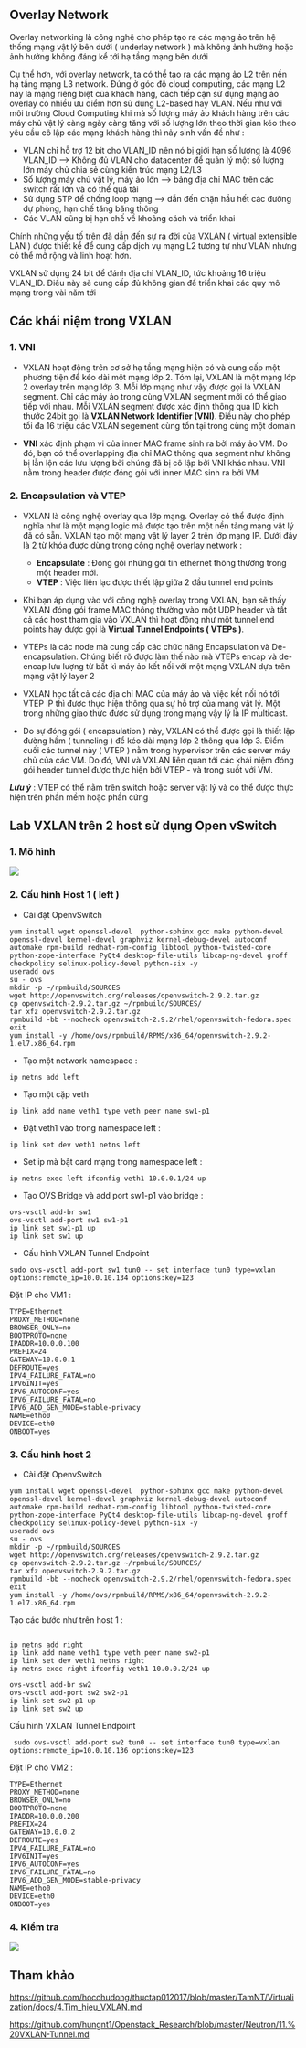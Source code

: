 ## Overlay Network

Overlay networking là công nghệ cho phép tạo ra các mạng ảo trên hệ thống mạng vật lý bên dưới ( underlay network ) mà không ảnh hưởng hoặc ảnh hưởng không đáng kể tới hạ tầng mạng bên dưới

Cụ thể hơn, với overlay network, ta có thể tạo ra các mạng ảo L2 trên nền hạ tầng mạng L3 network. Đứng ở góc độ cloud computing, các mạng L2 này là mạng riêng biệt của khách hàng, cách tiếp cận sử dụng mạng ảo overlay có nhiều ưu điểm hơn sử dụng L2-based hay VLAN. Nếu như với môi trường Cloud Computing khi mà số lượng máy ảo khách hàng trên các máy chủ vật lý càng ngày càng tăng với số lượng lớn theo thời gian kéo theo yêu cầu cô lập các mạng khách hàng thì nảy sinh vấn đề như : 

  - VLAN chỉ hỗ trợ 12 bit cho VLAN_ID nên nó bị giới hạn số lượng là 4096 VLAN_ID --> Không đủ VLAN cho datacenter để quản lý một số lượng lớn máy chủ chia sẻ cùng kiến trúc mạng L2/L3
  - Số lượng máy chủ vật lý, máy ảo lớn --> bảng địa chỉ MAC trên các switch rất lớn và có thể quá tải
  - Sử dụng STP để chống loop mạng --> dẫn đến chặn hầu hết các đường dự phòng, hạn chế tăng băng thông
  - Các VLAN cũng bị hạn chế về khoảng cách và triển khai
  
Chính những yếu tố trên đã dẫn đến sự ra đời của VXLAN ( virtual extensible LAN ) được thiết kể để cung cấp dịch vụ mạng L2 tương tự như VLAN nhưng có thể mở rộng và linh hoạt hơn.

VXLAN sử dụng 24 bit để đánh địa chỉ VLAN_ID, tức khoảng 16 triệu VLAN_ID. Điều này sẽ cung cấp đủ không gian để triển khai các quy mô mạng trong vài năm tới

## Các khái niệm trong VXLAN

### 1. VNI

- VXLAN hoạt động trên cơ sở hạ tầng mạng hiện có và cung cấp một phương tiện để kéo dài một mạng lớp 2. Tóm lại, VXLAN là một mạng lớp 2 overlay trên mạng lớp 3. Mỗi lớp mạng như vậy được gọi là VXLAN segment. Chỉ các máy ảo trong cùng VXLAN segment mới có thể giao tiếp với nhau. Mỗi VXLAN segment được xác định thông qua ID kích thước 24bit gọi là **VXLAN Network Identifier (VNI)**. Điều này cho phép tối đa 16 triệu các VXLAN segement cùng tồn tại trong cùng một domain

- **VNI** xác định phạm vi của inner MAC frame sinh ra bởi máy ảo VM. Do đó, bạn có thể overlapping địa chỉ MAC thông qua segment như không bị lẫn lộn các lưu lượng bởi chúng đã bị cô lập bởi VNI khác nhau. VNI nằm trong header được đóng gói với inner MAC sinh ra bởi VM

### 2. Encapsulation và VTEP

- VXLAN là công nghệ overlay qua lớp mạng. Overlay có thể được định nghĩa như là một mạng logic mà được tạo trên một nền tảng mạng vật lý đã có sẵn. VXLAN tạo một mạng vật lý layer 2 trên lớp mạng IP. Dưới đây là 2 từ khóa được dùng trong công nghệ overlay network :

  - **Encapsulate** : Đóng gói những gói tin ethernet thông thường trong một header mới.
  - **VTEP** : Việc liên lạc được thiết lập giữa 2 đầu tunnel end points 
  
- Khi bạn áp dụng vào với công nghệ overlay trong VXLAN, bạn sẽ thấy VXLAN đóng gói frame MAC thông thường vào một UDP header và tất cả các host tham gia vào VXLAN thì hoạt động như một tunnel end points hay được gọi là **Virtual Tunnel Endpoints ( VTEPs )**.

- VTEPs là các node mà cung cấp các chức năng Encapsulation và De-encapsulation. Chúng biết rõ được làm thế nào mà VTEPs encap và de-encap lưu lượng từ bất kì máy ảo kết nối với một mạng VXLAN dựa trên mạng vật lý layer 2

- VXLAN học tất cả các địa chỉ MAC của máy ảo và việc kết nối nó tới VTEP IP thì được thực hiện thông qua sự hỗ trợ của mạng vật lý. Một trong những giao thức được sử dụng trong mạng vậy lý là IP multicast. 

- Do sự đóng gói ( encapsulation ) này, VXLAN có thể được gọi là thiết lập đường hầm ( tunneling ) để kéo dài mạng lớp 2 thông qua lớp 3. Điểm cuối các tunnel này ( VTEP ) nằm trong hypervisor trên các server máy chủ của các VM. Do đó, VNI và VXLAN liên quan tới các khái niệm đóng gói header tunnel được thực hiện bởi VTEP - và trong suốt với VM.

***Lưu ý*** : VTEP có thể nằm trên switch hoặc server vật lý và có thể được thực hiện trên phần mềm hoặc phần cứng

## Lab VXLAN trên 2 host sử dụng Open vSwitch

### 1. Mô hình 

<img src="https://github.com/vjnkvt/Images/blob/master/mohinhlabvxlan.png">

### 2. Cấu hình Host 1 ( left )

- Cài đặt OpenvSwitch

```
yum install wget openssl-devel  python-sphinx gcc make python-devel openssl-devel kernel-devel graphviz kernel-debug-devel autoconf automake rpm-build redhat-rpm-config libtool python-twisted-core python-zope-interface PyQt4 desktop-file-utils libcap-ng-devel groff checkpolicy selinux-policy-devel python-six -y 
useradd ovs
su - ovs
mkdir -p ~/rpmbuild/SOURCES
wget http://openvswitch.org/releases/openvswitch-2.9.2.tar.gz
cp openvswitch-2.9.2.tar.gz ~/rpmbuild/SOURCES/
tar xfz openvswitch-2.9.2.tar.gz
rpmbuild -bb --nocheck openvswitch-2.9.2/rhel/openvswitch-fedora.spec
exit
yum install -y /home/ovs/rpmbuild/RPMS/x86_64/openvswitch-2.9.2-1.el7.x86_64.rpm
```

- Tạo một network namespace :

``ip netns add left``

- Tạo một cặp veth

``ip link add name veth1 type veth peer name sw1-p1``

- Đặt veth1 vào trong namespace left :

``ip link set dev veth1 netns left``

- Set ip mà bật card mạng trong namespace left :

``ip netns exec left ifconfig veth1 10.0.0.1/24 up``

- Tạo OVS Bridge và add port sw1-p1 vào bridge :

```
ovs-vsctl add-br sw1
ovs-vsctl add-port sw1 sw1-p1
ip link set sw1-p1 up
ip link set sw1 up
```

- Cấu hình VXLAN Tunnel Endpoint

``sudo ovs-vsctl add-port sw1 tun0 -- set interface tun0 type=vxlan options:remote_ip=10.0.10.134 options:key=123``

Đặt IP cho VM1 : 

```
TYPE=Ethernet
PROXY_METHOD=none
BROWSER_ONLY=no
BOOTPROTO=none
IPADDR=10.0.0.100
PREFIX=24
GATEWAY=10.0.0.1
DEFROUTE=yes
IPV4_FAILURE_FATAL=no
IPV6INIT=yes
IPV6_AUTOCONF=yes
IPV6_FAILURE_FATAL=no
IPV6_ADD_GEN_MODE=stable-privacy
NAME=etho0
DEVICE=eth0
ONBOOT=yes
```

### 3. Cấu hình host 2 

- Cài đặt OpenvSwitch

```
yum install wget openssl-devel  python-sphinx gcc make python-devel openssl-devel kernel-devel graphviz kernel-debug-devel autoconf automake rpm-build redhat-rpm-config libtool python-twisted-core python-zope-interface PyQt4 desktop-file-utils libcap-ng-devel groff checkpolicy selinux-policy-devel python-six -y 
useradd ovs
su - ovs
mkdir -p ~/rpmbuild/SOURCES
wget http://openvswitch.org/releases/openvswitch-2.9.2.tar.gz
cp openvswitch-2.9.2.tar.gz ~/rpmbuild/SOURCES/
tar xfz openvswitch-2.9.2.tar.gz
rpmbuild -bb --nocheck openvswitch-2.9.2/rhel/openvswitch-fedora.spec
exit
yum install -y /home/ovs/rpmbuild/RPMS/x86_64/openvswitch-2.9.2-1.el7.x86_64.rpm
```

Tạo các bước như trên host 1 :

```

ip netns add right
ip link add name veth1 type veth peer name sw2-p1
ip link set dev veth1 netns right
ip netns exec right ifconfig veth1 10.0.0.2/24 up

ovs-vsctl add-br sw2
ovs-vsctl add-port sw2 sw2-p1
ip link set sw2-p1 up
ip link set sw2 up
```

Cấu hình  VXLAN Tunnel Endpoint

``
sudo ovs-vsctl add-port sw2 tun0 -- set interface tun0 type=vxlan options:remote_ip=10.0.10.136 options:key=123``

Đặt IP cho VM2 : 

```
TYPE=Ethernet
PROXY_METHOD=none
BROWSER_ONLY=no
BOOTPROTO=none
IPADDR=10.0.0.200
PREFIX=24
GATEWAY=10.0.0.2
DEFROUTE=yes
IPV4_FAILURE_FATAL=no
IPV6INIT=yes
IPV6_AUTOCONF=yes
IPV6_FAILURE_FATAL=no
IPV6_ADD_GEN_MODE=stable-privacy
NAME=etho0
DEVICE=eth0
ONBOOT=yes
```

### 4. Kiểm tra

<img src="https://github.com/vjnkvt/Images/blob/master/testvxlan.png">

## Tham khảo

https://github.com/hocchudong/thuctap012017/blob/master/TamNT/Virtualization/docs/4.Tim_hieu_VXLAN.md

https://github.com/hungnt1/Openstack_Research/blob/master/Neutron/11.%20VXLAN-Tunnel.md

